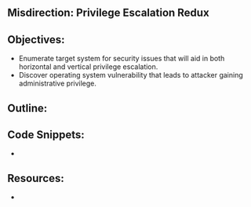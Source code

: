 Misdirection: Privilege Escalation Redux
----------------------------------------------------------------

Objectives:
----------------------------------------------------------------
+ Enumerate target system for security issues that will aid in both horizontal and vertical privilege escalation.
+ Discover operating system vulnerability that leads to attacker gaining administrative privilege.

Outline:
----------------------------------------------------------------


Code Snippets:
----------------------------------------------------------------
+ 

Resources:
----------------------------------------------------------------
+ 


